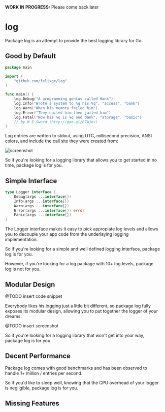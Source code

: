 **WORK IN PROGRESS:** Please come back later

# log

Package log is an attempt to provide the best logging library for Go.

## Good by Default

```go
package main

import (
	"github.com/felixge/log"
)

func main() {
	log.Debug("A programming genius called Hank")
	log.Info("Wrote a system to %q his %q", "access", "bank")
	log.Warn("When his memory failed him")
	log.Error("They nailed him then jailed him")
	log.Fatal("Now his %q is %q and dank", "storage", "basic")
	// by W E Sword (http://goo.gl/R7Wjkv)
}
```

Log entries are written to stdout, using UTC, millisecond precision, ANSI
colors, and include the call site they were created from:

![screenshot](http://felixge.github.io/log/screenshots/basic.png)

So if you're looking for a logging library that allows you to get started in no
time, package log is for you.

## Simple Interface

```go
type Logger interface {
	Debug(args ...interface{})
	Info(args ...interface{})
	Warn(args ...interface{})
	Error(args ...interface{}) error
	Panic(args ...interface{})
}
```

The Logger interface makes it easy to pick appropiate log levels and allows you
to decouple your app code from the underlaying logging implementation.

So if you're looking for a simple and well defined logging interface, package
log is for you.

However, if you're looking for a log package with 10+ log levels, package log
is not for you.

## Modular Design

@TODO insert code snippet

Everybody likes his logging just a little bit different, so package log fully
exposes its modular design, allowing you to put together the logger of your
dreams.

@TODO insert screenshot

So if you're looking for a logging library that won't get into your way,
package log is for you.

## Decent Performance

Package log comes with good benchmarks and has been observed to handle 1+
million / entries per second.

So if you'd like to sleep well, knowing that the CPU overhead of your logger is
negligible, package log is for you.

## Missing Features
